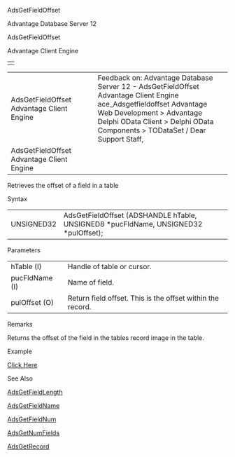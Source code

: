AdsGetFieldOffset




Advantage Database Server 12  

AdsGetFieldOffset

Advantage Client Engine

|  |
| --- |
|  |

|  |  |  |  |  |
| --- | --- | --- | --- | --- |
| AdsGetFieldOffset  Advantage Client Engine |  |  | Feedback on: Advantage Database Server 12 - AdsGetFieldOffset Advantage Client Engine ace\_Adsgetfieldoffset Advantage Web Development > Advantage Delphi OData Client > Delphi OData Components > TODataSet / Dear Support Staff, |  |
| AdsGetFieldOffset  Advantage Client Engine |  |  |  |  |

Retrieves the offset of a field in a table

Syntax

|  |  |
| --- | --- |
| UNSIGNED32 | AdsGetFieldOffset (ADSHANDLE hTable,  UNSIGNED8 \*pucFldName,  UNSIGNED32 \*pulOffset); |

Parameters

|  |  |
| --- | --- |
| hTable (I) | Handle of table or cursor. |
| pucFldName (I) | Name of field. |
| pulOffset (O) | Return field offset. This is the offset within the record. |

Remarks

Returns the offset of the field in the tables record image in the table.

Example

[Click Here](ace_examples.htm#adsgetfieldoffsetexample)

See Also

[AdsGetFieldLength](ace_adsgetfieldlength.htm)

[AdsGetFieldName](ace_adsgetfieldname.htm)

[AdsGetFieldNum](ace_adsgetfieldnum.htm)

[AdsGetNumFields](ace_adsgetnumfields.htm)

[AdsGetRecord](ace_adsgetrecord.htm)